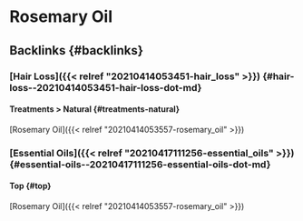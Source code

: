 # Rosemary Oil


## Backlinks {#backlinks}


### [Hair Loss]({{< relref "20210414053451-hair_loss" >}}) {#hair-loss--20210414053451-hair-loss-dot-md}


#### Treatments > Natural {#treatments-natural}

[Rosemary Oil]({{< relref "20210414053557-rosemary_oil" >}})


### [Essential Oils]({{< relref "20210417111256-essential_oils" >}}) {#essential-oils--20210417111256-essential-oils-dot-md}


#### Top {#top}

[Rosemary Oil]({{< relref "20210414053557-rosemary_oil" >}})
